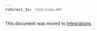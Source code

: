 ```yaml
---
redirect_to: 'overview.md'
---
```


This document was moved to [Integrations](overview.md).

<!-- This redirect file can be deleted February 1, 2021, or later. -->
<!-- Before deletion, see: https://docs.gitlab.com/ee/development/documentation/#move-or-rename-a-page -->
